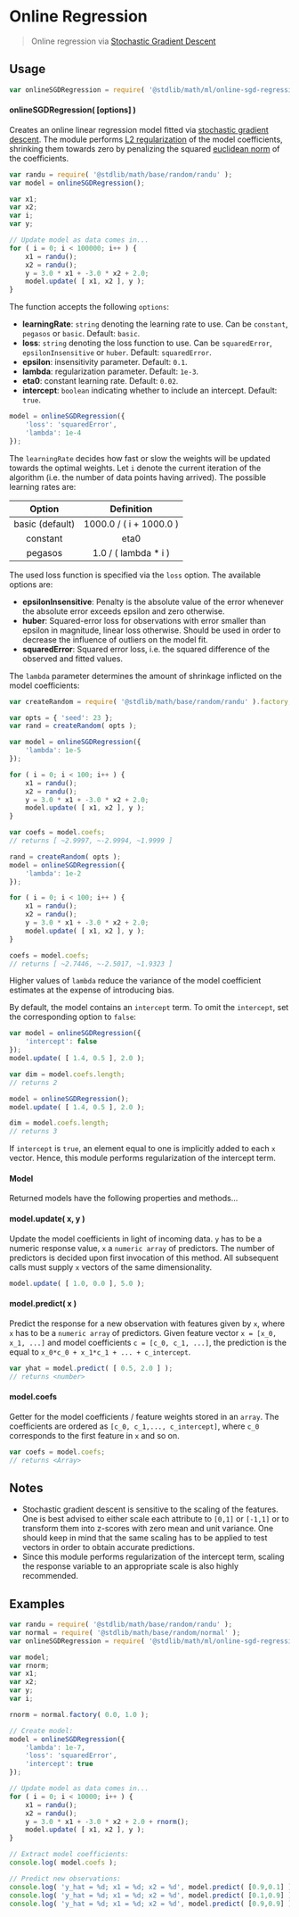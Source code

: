 # Online Regression

> Online regression via [Stochastic Gradient Descent][stochastic-gradient-descent]


<section class="usage">

## Usage

``` javascript
var onlineSGDRegression = require( '@stdlib/math/ml/online-sgd-regression' );
```

#### onlineSGDRegression( \[options\] )

Creates an online linear regression model fitted via [stochastic gradient descent][stochastic-gradient-descent]. The module performs [L2 regularization][l2-regularization] of the model coefficients, shrinking them towards zero by penalizing the squared [euclidean norm][euclidean-norm] of the coefficients.

``` javascript
var randu = require( '@stdlib/math/base/random/randu' );
var model = onlineSGDRegression();

var x1;
var x2;
var i;
var y;

// Update model as data comes in...
for ( i = 0; i < 100000; i++ ) {
    x1 = randu();
    x2 = randu();
    y = 3.0 * x1 + -3.0 * x2 + 2.0;
    model.update( [ x1, x2 ], y );
}
```

The function accepts the following `options`:

* __learningRate__: `string` denoting the learning rate to use. Can be `constant`, `pegasos` or `basic`. Default: `basic`.
* __loss__: `string` denoting the loss function to use. Can be `squaredError`, `epsilonInsensitive` or `huber`. Default: `squaredError`.
* __epsilon__: insensitivity parameter. Default: `0.1`.
* __lambda__: regularization parameter. Default: `1e-3`.
* __eta0__: constant learning rate. Default: `0.02`.
* __intercept__: `boolean` indicating whether to include an intercept. Default: `true`.

``` javascript
model = onlineSGDRegression({
    'loss': 'squaredError',
    'lambda': 1e-4
});
```

The `learningRate` decides how fast or slow the weights will be updated towards the optimal weights. Let `i` denote the current iteration of the algorithm (i.e. the number of data points having arrived). The possible learning rates are:

| Option          | Definition                |
|:---------------:|:-------------------------:|
| basic (default) |  1000.0 / ( i + 1000.0 )  |
| constant        |  eta0                     |
| pegasos         |  1.0 / ( lambda * i )     |

The used loss function is specified via the `loss` option. The available options are:

* __epsilonInsensitive__: Penalty is the absolute value of the error whenever the absolute error exceeds epsilon and zero otherwise.
* __huber__: Squared-error loss for observations with error smaller than epsilon in magnitude, linear loss otherwise. Should be used in order to decrease the influence of outliers on the model fit.
* __squaredError__: Squared error loss, i.e. the squared difference of the observed and fitted values.

The `lambda` parameter determines the amount of shrinkage inflicted on the model coefficients:

``` javascript
var createRandom = require( '@stdlib/math/base/random/randu' ).factory;

var opts = { 'seed': 23 };
var rand = createRandom( opts );

var model = onlineSGDRegression({
    'lambda': 1e-5
});

for ( i = 0; i < 100; i++ ) {
    x1 = randu();
    x2 = randu();
    y = 3.0 * x1 + -3.0 * x2 + 2.0;
    model.update( [ x1, x2 ], y );
}

var coefs = model.coefs;
// returns [ ~2.9997, ~-2.9994, ~1.9999 ]

rand = createRandom( opts );
model = onlineSGDRegression({
    'lambda': 1e-2
});

for ( i = 0; i < 100; i++ ) {
    x1 = randu();
    x2 = randu();
    y = 3.0 * x1 + -3.0 * x2 + 2.0;
    model.update( [ x1, x2 ], y );
}

coefs = model.coefs;
// returns [ ~2.7446, ~-2.5017, ~1.9323 ]
```

Higher values of `lambda` reduce the variance of the model coefficient estimates at the expense of introducing bias.

By default, the model contains an `intercept` term. To omit the `intercept`, set the corresponding option to `false`:

``` javascript
var model = onlineSGDRegression({
    'intercept': false
});
model.update( [ 1.4, 0.5 ], 2.0 );

var dim = model.coefs.length;
// returns 2

model = onlineSGDRegression();
model.update( [ 1.4, 0.5 ], 2.0 );

dim = model.coefs.length;
// returns 3
```

If `intercept` is `true`, an element equal to one is implicitly added to each `x` vector. Hence, this module performs regularization of the intercept term.

#### Model

Returned models have the following properties and methods...

#### model.update( x, y )

Update the model coefficients in light of incoming data. `y` has to be a numeric response value, `x` a `numeric array` of predictors. The number of predictors is decided upon first invocation of this method. All subsequent calls must supply `x` vectors of the same dimensionality.

``` javascript
model.update( [ 1.0, 0.0 ], 5.0 );
```

#### model.predict( x )

Predict the response for a new observation with features given by `x`, where `x` has to be a `numeric array` of predictors. Given feature vector `x = [x_0, x_1, ...]` and model coefficients `c = [c_0, c_1, ...]`, the prediction is the equal to `x_0*c_0 + x_1*c_1 + ... + c_intercept`.

``` javascript
var yhat = model.predict( [ 0.5, 2.0 ] );
// returns <number>
```

#### model.coefs

Getter for the model coefficients / feature weights stored in an `array`. The coefficients are ordered as `[c_0, c_1,..., c_intercept]`, where `c_0` corresponds to the first feature in `x` and so on.

``` javascript
var coefs = model.coefs;
// returns <Array>
```

</section>

<!-- /.usage -->

<section class="notes">

## Notes

* Stochastic gradient descent is sensitive to the scaling of the features. One is best advised to either scale each attribute to `[0,1]` or `[-1,1]` or to transform them into z-scores with zero mean and unit variance. One should keep in mind that the same scaling has to be applied to test vectors in order to obtain accurate predictions.
* Since this module performs regularization of the intercept term, scaling the response variable to an appropriate scale is also highly recommended.

</section>

<!-- /.notes -->

<section class="examples">

## Examples

``` javascript
var randu = require( '@stdlib/math/base/random/randu' );
var normal = require( '@stdlib/math/base/random/normal' );
var onlineSGDRegression = require( '@stdlib/math/ml/online-sgd-regression' );

var model;
var rnorm;
var x1;
var x2;
var y;
var i;

rnorm = normal.factory( 0.0, 1.0 );

// Create model:
model = onlineSGDRegression({
	'lambda': 1e-7,
	'loss': 'squaredError',
	'intercept': true
});

// Update model as data comes in...
for ( i = 0; i < 10000; i++ ) {
	x1 = randu();
	x2 = randu();
	y = 3.0 * x1 + -3.0 * x2 + 2.0 + rnorm();
	model.update( [ x1, x2 ], y );
}

// Extract model coefficients:
console.log( model.coefs );

// Predict new observations:
console.log( 'y_hat = %d; x1 = %d; x2 = %d', model.predict( [0.9,0.1] ), 0.9, 0.1 );
console.log( 'y_hat = %d; x1 = %d; x2 = %d', model.predict( [0.1,0.9] ), 0.1, 0.9 );
console.log( 'y_hat = %d; x1 = %d; x2 = %d', model.predict( [0.9,0.9] ), 0.9, 0.9 );
```

</section>

<!-- /.examples -->


<section class="links">

[euclidean-norm]: https://en.wikipedia.org/wiki/Norm_(mathematics)#Euclidean_norm
[l2-regularization]: https://en.wikipedia.org/wiki/Tikhonov_regularization
[stochastic-gradient-descent]: https://en.wikipedia.org/wiki/Stochastic_gradient_descent

</section>

<!-- /.links -->
